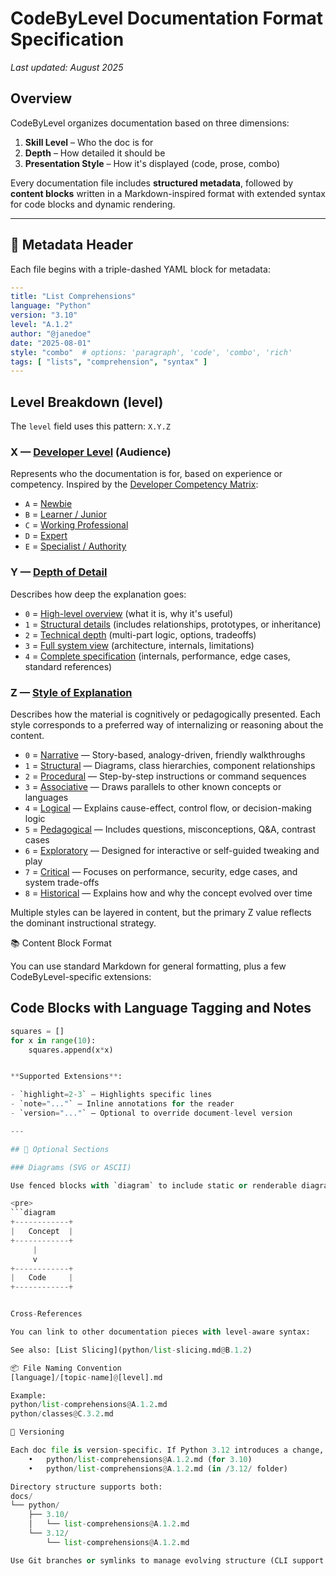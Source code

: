 # CodeByLevel Documentation Format Specification

_Last updated: August 2025_

## Overview

CodeByLevel organizes documentation based on three dimensions:

1. **Skill Level** – Who the doc is for
2. **Depth** – How detailed it should be
3. **Presentation Style** – How it's displayed (code, prose, combo)

Every documentation file includes **structured metadata**, followed by **content blocks** written in a Markdown-inspired
format with extended syntax for code blocks and dynamic rendering.

---

## 📘 Metadata Header

Each file begins with a triple-dashed YAML block for metadata:

```yaml
---
title: "List Comprehensions"
language: "Python"
version: "3.10"
level: "A.1.2"
author: "@janedoe"
date: "2025-08-01"
style: "combo"  # options: 'paragraph', 'code', 'combo', 'rich'
tags: [ "lists", "comprehension", "syntax" ]
---
```

## Level Breakdown (level)

The `level` field uses this pattern: `X.Y.Z`

### X — [Developer Level](DEVELOPER_LEVEL.md) (Audience)

Represents who the documentation is for, based on experience or competency. Inspired by
the [Developer Competency Matrix](https://competency.worktestlink.com):

- `A` = [Newbie](DEVELOPER_LEVEL.md#a-newbie)  
- `B` = [Learner / Junior](DEVELOPER_LEVEL.md#b-learner--junior-developer)  
- `C` = [Working Professional](DEVELOPER_LEVEL.md#c-working-professional)  
- `D` = [Expert](DEVELOPER_LEVEL.md#d-expert)  
- `E` = [Specialist / Authority](DEVELOPER_LEVEL.md#e-specialist--authority)  

### Y — [Depth of Detail](DEPTH_OF_DETAIL.md)

Describes how deep the explanation goes:

- `0` = [High-level overview](DEPTH_OF_DETAIL.md#0-high-level-overview) (what it is, why it's useful)
- `1` = [Structural details](DEPTH_OF_DETAIL.md#1-structural-details) (includes relationships, prototypes, or inheritance)
- `2` = [Technical depth](DEPTH_OF_DETAIL.md#2-technical-depth) (multi-part logic, options, tradeoffs)
- `3` = [Full system view](DEPTH_OF_DETAIL.md#3-full-system-view) (architecture, internals, limitations)
- `4` = [Complete specification](DEPTH_OF_DETAIL.md#4-complete-specification) (internals, performance, edge cases, standard references)

### Z — [Style of Explanation](STYLE_OF_EXPLANATION.md)

Describes how the material is cognitively or pedagogically presented. Each style corresponds to a preferred way of internalizing or reasoning about the content.

- `0` = [Narrative](STYLE_OF_EXPLANATION.md#0-narrative) — Story-based, analogy-driven, friendly walkthroughs  
- `1` = [Structural](STYLE_OF_EXPLANATION.md#1-structural) — Diagrams, class hierarchies, component relationships  
- `2` = [Procedural](STYLE_OF_EXPLANATION.md#2-procedural) — Step-by-step instructions or command sequences  
- `3` = [Associative](STYLE_OF_EXPLANATION.md#3-associative) — Draws parallels to other known concepts or languages  
- `4` = [Logical](STYLE_OF_EXPLANATION.md#4-logical) — Explains cause-effect, control flow, or decision-making logic  
- `5` = [Pedagogical](STYLE_OF_EXPLANATION.md#5-pedagogical) — Includes questions, misconceptions, Q&A, contrast cases  
- `6` = [Exploratory](STYLE_OF_EXPLANATION.md#6-exploratory) — Designed for interactive or self-guided tweaking and play  
- `7` = [Critical](STYLE_OF_EXPLANATION.md#7-critical) — Focuses on performance, security, edge cases, and system trade-offs  
- `8` = [Historical](STYLE_OF_EXPLANATION.md#8-historical) — Explains how and why the concept evolved over time

Multiple styles can be layered in content, but the primary Z value reflects the dominant instructional strategy.

📚 Content Block Format

You can use standard Markdown for general formatting, plus a few CodeByLevel-specific extensions:

## Code Blocks with Language Tagging and Notes

```python [highlight=2-3] [note="Beginner version"]
squares = []
for x in range(10):
    squares.append(x*x)


**Supported Extensions**:

- `highlight=2-3` – Highlights specific lines  
- `note="..."` – Inline annotations for the reader  
- `version="..."` – Optional to override document-level version

---

## 🧩 Optional Sections

### Diagrams (SVG or ASCII)

Use fenced blocks with `diagram` to include static or renderable diagrams:

<pre>
```diagram
+------------+
|   Concept  |
+------------+
     |
     v
+------------+
|   Code     |
+------------+


Cross-References

You can link to other documentation pieces with level-aware syntax:

See also: [List Slicing](python/list-slicing.md@B.1.2)

📦 File Naming Convention
[language]/[topic-name]@[level].md

Example: 
python/list-comprehensions@A.1.2.md
python/classes@C.3.2.md

🔁 Versioning

Each doc file is version-specific. If Python 3.12 introduces a change, you should copy the file and update:
	•	python/list-comprehensions@A.1.2.md (for 3.10)
	•	python/list-comprehensions@A.1.2.md (in /3.12/ folder)

Directory structure supports both:
docs/
└── python/
    ├── 3.10/
    │   └── list-comprehensions@A.1.2.md
    └── 3.12/
        └── list-comprehensions@A.1.2.md

Use Git branches or symlinks to manage evolving structure (CLI support coming soon).
